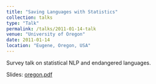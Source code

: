 ```yaml
---
title: "Saving Languages with Statistics"
collection: talks
type: "Talk"
permalink: /talks/2011-01-14-talk
venue: "University of Oregon"
date: 2011-01-14
location: "Eugene, Oregon, USA"
---
```


Survey talk on statistical NLP and endangered languages.

Slides: [oregon.pdf](/files/oregon.pdf)
